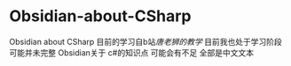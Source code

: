# Obsidian-about-CSharp
Obsidian about CSharp
目前的学习自b站*唐老狮的教学*
目前我也处于学习阶段 可能并未完整
Obsidian关于 c#的知识点 可能会有不足
全部是中文文本
